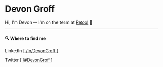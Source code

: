 # Devon Groff

Hi, I'm Devon &mdash; I'm on the team at [Retool](www.retool.com) 👋

***

#### 🔍 Where to find me
LinkedIn [[ /in/DevonGroff ]](www.linkedin.com/in/devongroff)

Twitter [[ @DevonGroff ]](www.twitter.com/devongroff)
##

<!--
**DevonGroff/DevonGroff** is a ✨ _special_ ✨ repository because its `README.md` (this file) appears on your GitHub profile.

Here are some ideas to get you started:

- 🔭 I’m currently working on ...
- 🌱 I’m currently learning ...
- 👯 I’m looking to collaborate on ...
- 🤔 I’m looking for help with ...
- 💬 Ask me about ...
- 📫 How to reach me: ...
- ⚡ Fun fact: ...
-->
